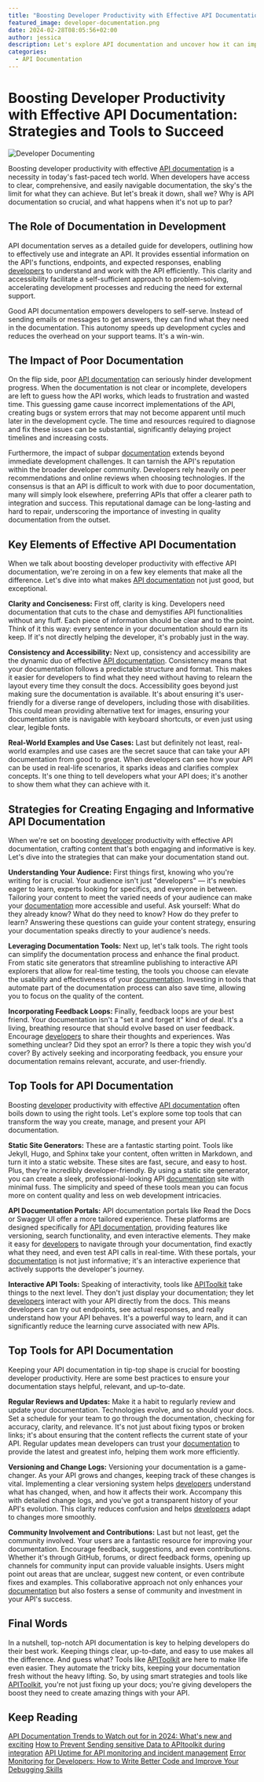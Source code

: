 ```yaml
---
title: "Boosting Developer Productivity with Effective API Documentation: Strategies and Tools to Succeed"
featured_image: developer-documentation.png
date: 2024-02-28T08:05:56+02:00
author: jessica
description: Let's explore API documentation and uncover how it can improve developer productivity.
categories:
  - API Documentation
---
```


# Boosting Developer Productivity with Effective API Documentation: Strategies and Tools to Succeed

![Developer Documenting](developer-documentation.png)

Boosting developer productivity with effective [API documentation](https://apitoolkit.io/blog/api-documentation-vs-api-specification/) is a necessity in today's fast-paced tech world. When developers have access to clear, comprehensive, and easily navigable documentation, the sky's the limit for what they can achieve. But let's break it down, shall we? Why is API documentation so crucial, and what happens when it's not up to par?

## The Role of Documentation in Development

API documentation serves as a detailed guide for developers, outlining how to effectively use and integrate an API. It provides essential information on the API's functions, endpoints, and expected responses, enabling [developers](https://apitoolkit.io/blog/the-key-metrics/) to understand and work with the API efficiently. This clarity and accessibility facilitate a self-sufficient approach to problem-solving, accelerating development processes and reducing the need for external support.

Good API documentation empowers developers to self-serve. Instead of sending emails or messages to get answers, they can find what they need in the documentation. This autonomy speeds up development cycles and reduces the overhead on your support teams. It's a win-win.

## The Impact of Poor Documentation

On the flip side, poor [API documentation](https://apitoolkit.io/categories/api-documentation) can seriously hinder development progress. When the documentation is not clear or incomplete, developers are left to guess how the API works, which leads to frustration and wasted time. This guessing game cause incorrect implementations of the API, creating bugs or system errors that may not become apparent until much later in the development cycle. The time and resources required to diagnose and fix these issues can be substantial, significantly delaying project timelines and increasing costs.

Furthermore, the impact of subpar [documentation](https://apitoolkit.io/categories/api-documentation) extends beyond immediate development challenges. It can tarnish the API's reputation within the broader developer community. Developers rely heavily on peer recommendations and online reviews when choosing technologies. If the consensus is that an API is difficult to work with due to poor documentation, many will simply look elsewhere, preferring APIs that offer a clearer path to integration and success. This reputational damage can be long-lasting and hard to repair, underscoring the importance of investing in quality documentation from the outset.

## Key Elements of Effective API Documentation

When we talk about boosting developer productivity with effective API documentation, we're zeroing in on a few key elements that make all the difference. Let's dive into what makes [API documentation](https://apitoolkit.io/categories/api-documentation) not just good, but exceptional.

**Clarity and Conciseness:** First off, clarity is king. Developers need documentation that cuts to the chase and demystifies API functionalities without any fluff. Each piece of information should be clear and to the point. Think of it this way: every sentence in your documentation should earn its keep. If it's not directly helping the developer, it's probably just in the way.

**Consistency and Accessibility:** Next up, consistency and accessibility are the dynamic duo of effective [API documentation](https://apitoolkit.io/categories/api-documentation). Consistency means that your documentation follows a predictable structure and format. This makes it easier for developers to find what they need without having to relearn the layout every time they consult the docs. Accessibility goes beyond just making sure the documentation is available. It's about ensuring it's user-friendly for a diverse range of developers, including those with disabilities. This could mean providing alternative text for images, ensuring your documentation site is navigable with keyboard shortcuts, or even just using clear, legible fonts.

**Real-World Examples and Use Cases:** Last but definitely not least, real-world examples and use cases are the secret sauce that can take your API documentation from good to great. When developers can see how your API can be used in real-life scenarios, it sparks ideas and clarifies complex concepts. It's one thing to tell developers what your API does; it's another to show them what they can achieve with it.

## Strategies for Creating Engaging and Informative API Documentation

When we're set on boosting [developer](https://apitoolkit.io/blog/error-monitoring-for-developer/) productivity with effective API documentation, crafting content that's both engaging and informative is key. Let's dive into the strategies that can make your documentation stand out.

**Understanding Your Audience:** First things first, knowing who you're writing for is crucial. Your audience isn't just "developers" — it's newbies eager to learn, experts looking for specifics, and everyone in between. Tailoring your content to meet the varied needs of your audience can make your [documentation](https://apitoolkit.io/blog/error-monitoring-for-developer/) more accessible and useful. Ask yourself: What do they already know? What do they need to know? How do they prefer to learn? Answering these questions can guide your content strategy, ensuring your documentation speaks directly to your audience's needs.

**Leveraging Documentation Tools:** Next up, let's talk tools. The right tools can simplify the documentation process and enhance the final product. From static site generators that streamline publishing to interactive API explorers that allow for real-time testing, the tools you choose can elevate the usability and effectiveness of your [documentation](https://apitoolkit.io/blog/error-monitoring-for-developer/). Investing in tools that automate part of the documentation process can also save time, allowing you to focus on the quality of the content.

**Incorporating Feedback Loops:** Finally, feedback loops are your best friend. Your documentation isn't a "set it and forget it" kind of deal. It's a living, breathing resource that should evolve based on user feedback. Encourage [developers](https://apitoolkit.io/blog/benefits-of-api-integration/) to share their thoughts and experiences. Was something unclear? Did they spot an error? Is there a topic they wish you'd cover? By actively seeking and incorporating feedback, you ensure your documentation remains relevant, accurate, and user-friendly.

## Top Tools for API Documentation

Boosting [developer](https://apitoolkit.io/blog/how-custom-alerts-boost-api-performance-for-businesses-and-developers/) productivity with effective [API documentation](https://apitoolkit.io/categories/api-documentation) often boils down to using the right tools. Let's explore some top tools that can transform the way you create, manage, and present your API documentation.

**Static Site Generators:** These are a fantastic starting point. Tools like Jekyll, Hugo, and Sphinx take your content, often written in Markdown, and turn it into a static website. These sites are fast, secure, and easy to host. Plus, they're incredibly developer-friendly. By using a static site generator, you can create a sleek, professional-looking API [documentation](https://apitoolkit.io/blog/best-practices-for-writing-api-doc/) site with minimal fuss. The simplicity and speed of these tools mean you can focus more on content quality and less on web development intricacies.

**API Documentation Portals:** API documentation portals like Read the Docs or Swagger UI offer a more tailored experience. These platforms are designed specifically for [API documentation](https://apitoolkit.io/categories/api-documentation), providing features like versioning, search functionality, and even interactive elements. They make it easy for [developers](https://apitoolkit.io/blog/error-monitoring-for-developer/) to navigate through your documentation, find exactly what they need, and even test API calls in real-time. With these portals, your [documentation](https://apitoolkit.io/blog/best-practices-for-writing-api-doc/) is not just informative; it's an interactive experience that actively supports the developer's journey.

**Interactive API Tools:** Speaking of interactivity, tools like [APIToolkit](https://apitoolkit.io/) take things to the next level. They don't just display your documentation; they let [developers](https://apitoolkit.io/blog/error-monitoring-for-developer/) interact with your API directly from the docs. This means developers can try out endpoints, see actual responses, and really understand how your API behaves. It's a powerful way to learn, and it can significantly reduce the learning curve associated with new APIs.

## Top Tools for API Documentation

Keeping your API documentation in tip-top shape is crucial for boosting developer productivity. Here are some best practices to ensure your documentation stays helpful, relevant, and up-to-date.

**Regular Reviews and Updates:** Make it a habit to regularly review and update your documentation. Technologies evolve, and so should your docs. Set a schedule for your team to go through the documentation, checking for accuracy, clarity, and relevance. It's not just about fixing typos or broken links; it's about ensuring that the content reflects the current state of your API. Regular updates mean developers can trust your [documentation](https://apitoolkit.io/blog/api-documentation-trends-to-watch/) to provide the latest and greatest info, helping them work more efficiently.

**Versioning and Change Logs:** Versioning your documentation is a game-changer. As your API grows and changes, keeping track of these changes is vital. Implementing a clear versioning system helps [developers](https://apitoolkit.io/blog/custom-api-monitoring-solutions-for-developers-and-startups/) understand what has changed, when, and how it affects their work. Accompany this with detailed change logs, and you've got a transparent history of your API's evolution. This clarity reduces confusion and helps [developers](https://apitoolkit.io/blog/custom-api-monitoring-solutions-for-developers-and-startups/) adapt to changes more smoothly.

**Community Involvement and Contributions:** Last but not least, get the community involved. Your users are a fantastic resource for improving your documentation. Encourage feedback, suggestions, and even contributions. Whether it's through GitHub, forums, or direct feedback forms, opening up channels for community input can provide valuable insights. Users might point out areas that are unclear, suggest new content, or even contribute fixes and examples. This collaborative approach not only enhances your [documentation](https://apitoolkit.io/blog/best-practices-for-writing-api-doc/) but also fosters a sense of community and investment in your API's success.

## Final Words

In a nutshell, top-notch API documentation is key to helping developers do their best work. Keeping things clear, up-to-date, and easy to use makes all the difference. And guess what? Tools like [APIToolkit](https://apitoolkit.io/) are here to make life even easier. They automate the tricky bits, keeping your documentation fresh without the heavy lifting. So, by using smart strategies and tools like [APIToolkit](https://apitoolkit.io/), you're not just fixing up your docs; you're giving developers the boost they need to create amazing things with your API.

## Keep Reading

[API Documentation Trends to Watch out for in 2024: What's new and exciting](https://apitoolkit.io/blog/api-documentation-trends-to-watch/)
[How to Prevent Sending sensitive Data to APItoolkit during integration](https://apitoolkit.io/blog/how-to-prevent-sending-sensitive-data-to-apitoolkit-during-integration/)
[API Uptime for API monitoring and incident management](https://apitoolkit.io/blog/better-uptime-for-api-monitoring-and-incident-management./)
[Error Monitoring for Developers: How to Write Better Code and Improve Your Debugging Skills](https://apitoolkit.io/blog/error-monitoring-for-developer/)
